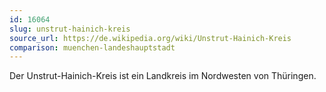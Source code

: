 ```yaml
---
id: 16064
slug: unstrut-hainich-kreis
source_url: https://de.wikipedia.org/wiki/Unstrut-Hainich-Kreis
comparison: muenchen-landeshauptstadt
---
```


Der Unstrut-Hainich-Kreis ist ein Landkreis im Nordwesten von Thüringen.
